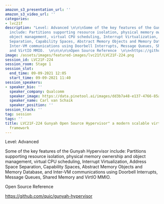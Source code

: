 ```yaml
---
amazon_s3_presentation_url: ''
amazon_s3_video_url: ''
categories:
- lvc21f
description: "Level: Advanced \n\n\nSome of the key features of the Gunyah Hypervisor
  include: Partitions supporting resource isolation, physical memory ownership and
  object management, virtual CPU scheduling, Interrupt Virtualization, Address Space
  Separation, Capability Spaces, Abstract Memory Objects and Memory Database, and
  Inter-VM communications using Doorbell Interrupts, Message Queues, Shared Memory
  and VirtIO MMIO.  \n\n\n\n\nOpen Source Reference  \n\n<https://github.com/quic/gunyah-hypervisor>\n\n"
image: /assets/images/featured-images/lvc21f/LVC21F-224.png
session_id: LVC21F-224
session_room: Stage 1
session_slot:
  end_time: 09-09-2021 12:05
  start_time: 09-09-2021 11:40
session_speakers:
- speaker_bio: ''
  speaker_company: Qualcomm
  speaker_image: https://data.pinetool.ai/images/dd3b7a48-e137-4766-85af-dc551266ca80.png
  speaker_name: Carl van Schaik
  speaker_position: ''
session_track: ''
tag: session
tags: ''
title: LVC21F-224 Gunyah Open Source Hypervisor" a modern scalable virtualization
  framework
---
```


Level: Advanced 


Some of the key features of the Gunyah Hypervisor include: Partitions supporting resource isolation, physical memory ownership and object management, virtual CPU scheduling, Interrupt Virtualization, Address Space Separation, Capability Spaces, Abstract Memory Objects and Memory Database, and Inter-VM communications using Doorbell Interrupts, Message Queues, Shared Memory and VirtIO MMIO.  




Open Source Reference  

<https://github.com/quic/gunyah-hypervisor>